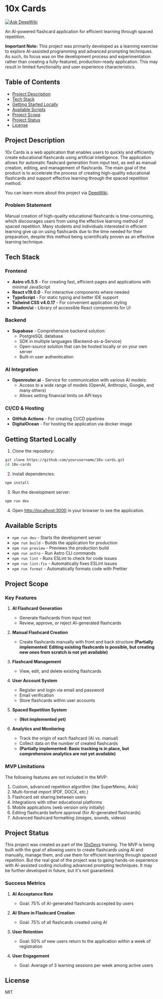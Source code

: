 # 10x Cards

[![Ask DeepWiki](https://deepwiki.com/badge.svg)](https://deepwiki.com/fringoo/10x-cards)

An AI-powered flashcard application for efficient learning through spaced repetition.

**Important Note:** This project was primarily developed as a learning exercise to explore AI-assisted programming and advanced prompting techniques. As such, its focus was on the development process and experimentation rather than creating a fully-featured, production-ready application. This may result in limited functionality and user experience characteristics.


## Table of Contents

- [Project Description](#project-description)
- [Tech Stack](#tech-stack)
- [Getting Started Locally](#getting-started-locally)
- [Available Scripts](#available-scripts)
- [Project Scope](#project-scope)
- [Project Status](#project-status)
- [License](#license)

## Project Description

10x Cards is a web application that enables users to quickly and efficiently create educational flashcards using artificial intelligence. The application allows for automatic flashcard generation from input text, as well as manual creation, editing, and management of flashcards. The main goal of the product is to accelerate the process of creating high-quality educational flashcards and support effective learning through the spaced repetition method.

You can learn more about this project via [DeepWiki](https://deepwiki.com/fringoo/10x-cards).

### Problem Statement

Manual creation of high-quality educational flashcards is time-consuming, which discourages users from using the effective learning method of spaced repetition. Many students and individuals interested in efficient learning give up on using flashcards due to the time needed for their preparation, despite this method being scientifically proven as an effective learning technique.

## Tech Stack

### Frontend
- **Astro v5.5.5** - For creating fast, efficient pages and applications with minimal JavaScript
- **React v19.0.0** - For interactive components where needed
- **TypeScript** - For static typing and better IDE support
- **Tailwind CSS v4.0.17** - For convenient application styling
- **Shadcn/ui** - Library of accessible React components for UI

### Backend
- **Supabase** - Comprehensive backend solution:
  - PostgreSQL database
  - SDK in multiple languages (Backend-as-a-Service)
  - Open-source solution that can be hosted locally or on your own server
  - Built-in user authentication

### AI Integration
- **Openrouter.ai** - Service for communication with various AI models:
  - Access to a wide range of models (OpenAI, Anthropic, Google, and many others)
  - Allows setting financial limits on API keys

### CI/CD & Hosting
- **GitHub Actions** - For creating CI/CD pipelines
- **DigitalOcean** - For hosting the application via docker image

## Getting Started Locally

1. Clone the repository:

```bash
git clone https://github.com/yourusername/10x-cards.git
cd 10x-cards
```

2. Install dependencies:

```bash
npm install
```

3. Run the development server:

```bash
npm run dev
```

4. Open [http://localhost:3000](http://localhost:3000) in your browser to see the application.

## Available Scripts

- `npm run dev` - Starts the development server
- `npm run build` - Builds the application for production
- `npm run preview` - Previews the production build
- `npm run astro` - Run Astro CLI commands
- `npm run lint` - Runs ESLint to check for code issues
- `npm run lint:fix` - Automatically fixes ESLint issues
- `npm run format` - Automatically formats code with Prettier

## Project Scope

### Key Features

1. **AI Flashcard Generation**
   - Generate flashcards from input text
   - Review, approve, or reject AI-generated flashcards

2. **Manual Flashcard Creation**
   - Create flashcards manually with front and back structure **(Partially implemented: Editing existing flashcards is possible, but creating new ones from scratch is not yet available)**

3. **Flashcard Management**
   - View, edit, and delete existing flashcards

4. **User Account System**
   - Register and login via email and password
   - Email verification
   - Store flashcards within user accounts

5. **Spaced Repetition System**
   - **(Not implemented yet)**

6. **Analytics and Monitoring**
   - Track the origin of each flashcard (AI vs. manual)
   - Collect data on the number of created flashcards
   - **(Partially implemented: Basic tracking is in place, but comprehensive analytics are not yet available)**

### MVP Limitations

The following features are not included in the MVP:
1. Custom, advanced repetition algorithm (like SuperMemo, Anki)
2. Multi-format import (PDF, DOCX, etc.)
3. Flashcard set sharing between users
4. Integrations with other educational platforms
5. Mobile applications (web version only initially)
6. Editing flashcards before approval (for AI-generated flashcards)
7. Advanced flashcard formatting (images, sounds, videos)

## Project Status

This project was created as part of the [10xDevs](https://www.10xdevs.pl/) training. The MVP is being built with the goal of allowing users to create flashcards using AI and manually, manage them, and use them for efficient learning through spaced repetition. But the real goal of the project was to gaing hands-on experience with AI-assisted coding including advanced prompting techniques. It may be further developed in future, but it's not guaranteed.

### Success Metrics

1. **AI Acceptance Rate**
   - Goal: 75% of AI-generated flashcards accepted by users

2. **AI Share in Flashcard Creation**
   - Goal: 75% of all flashcards created using AI

3. **User Retention**
   - Goal: 50% of new users return to the application within a week of registration

4. **User Engagement**
   - Goal: Average of 3 learning sessions per week among active users

## License

MIT
